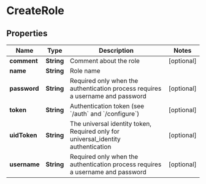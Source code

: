 

# CreateRole

## Properties

Name | Type | Description | Notes
------------ | ------------- | ------------- | -------------
**comment** | **String** | Comment about the role |  [optional]
**name** | **String** | Role name | 
**password** | **String** | Required only when the authentication process requires a username and password |  [optional]
**token** | **String** | Authentication token (see &#x60;/auth&#x60; and &#x60;/configure&#x60;) |  [optional]
**uidToken** | **String** | The universal identity token, Required only for universal_identity authentication |  [optional]
**username** | **String** | Required only when the authentication process requires a username and password |  [optional]



